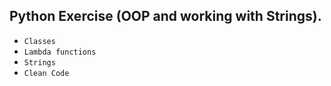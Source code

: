 Python Exercise (<strong>OOP</strong> and working with <strong>Strings</strong>).
--
<ul>
  <li><code>Classes</code></li>
  <li><code>Lambda functions</code></li>
  <li><code>Strings</code></li>
  <li><code>Clean Code</code></li>
</ul>
